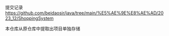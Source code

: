 提交记录
https://github.com/beidaosir/java/tree/main/%E5%AE%9E%E8%AE%AD/2023_12/ShoppingSystem

本仓库从原仓库中提取出项目单独存储
